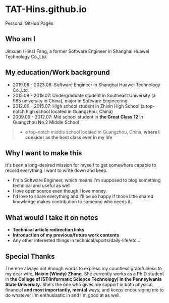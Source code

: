 # TAT-Hins.github.io
Personal GitHub Pages

## Who am I
Jinxuan (Hins) Fang, a former Software Engineer in Shanghai Huawei Technology Co.,Ltd.

## My education/Work background
* 2019.08 - 2023.08: Software Engineer in Shanghai Huawei Technology Co.,Ltd.
* 2015.09 - 2019.07: Undergraduate student in Southeast University (a 985 university in China), major in Software Engineering
* 2012.09 - 2015.07: High school student in Zhixin High School (a top-notch high school located in Guangzhou, China)
* 2009.09 - 2012.07: Mid school student in **the Great Class 12** in Guangzhou No.2 Middle School
> * a top-notch middle school located in Guangzhou, China, **where I consider as the best class ever in my life**

## Why I want to make this
It's been a long-desired mission for myself to get somewhere capable to record everything I want to write down and keep.
* I'm a Software Engineer, which means I'm supposed to blog something technical and useful as well
* I love open source even though I love money.
* I'd love to share everything and I'll be so happy if those little shared knowledge makes contribution to someone who needs it.

## What would I take it on notes
* **Technical article redirection links**
* **Introduction of my previous/future work contents**
* Any other interested things in technical/sports/daily-life/etc...

## Special Thanks
There're always not enough words to express my countless gratefulness to my dear wife, **Naixin (Windy) Zhang**.
She currently works as a Ph.D student in **the College of IST(Informatic Science Technology) in the Pennsylvania State University.**
She's the one who gives me support in both physical, financial **and most importantly, mental** ways, and keeps encouraging me to do whatever I'm enthusiastic in and I'm good at as well.
